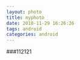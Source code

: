 ```yaml
---
layout: photo
title: myphoto
date: 2018-11-29 16:26:26
tags: android
categories: android
---
```





###112121
